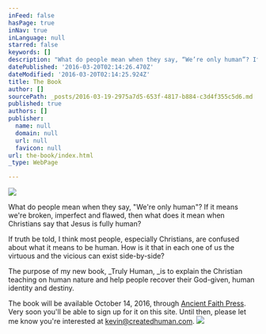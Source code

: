 ```yaml
---
inFeed: false
hasPage: true
inNav: true
inLanguage: null
starred: false
keywords: []
description: "What do people mean when they say, “We’re only human”? If it means we're broken, imperfect and flawed, then what does it mean when Christians say that Jesus is fully human?"
datePublished: '2016-03-20T02:14:26.470Z'
dateModified: '2016-03-20T02:14:25.924Z'
title: The Book
author: []
sourcePath: _posts/2016-03-19-2975a7d5-653f-4817-b884-c3d4f355c5d6.md
published: true
authors: []
publisher:
  name: null
  domain: null
  url: null
  favicon: null
url: the-book/index.html
_type: WebPage

---
```

![](https://the-grid-user-content.s3-us-west-2.amazonaws.com/24a443a7-af0e-47ba-a664-fc98a2b2f691.jpg)

What do people mean when they say, "We're only human"? If it means we're broken, imperfect and flawed, then what does it mean when Christians say that Jesus is fully human?

If truth be told, I think most people, especially Christians, are confused about what it means to be human. How is it that in each one of us the virtuous and the vicious can exist side-by-side? 

The purpose of my new book, _Truly Human, _is to explain the
Christian teaching on human nature and help people recover their
God-given, human identity and destiny.

The book will be available October 14, 2016, through [Ancient Faith Press][0]. Very soon you'll be able to sign up for it on this site. Until then, please let me know you're interested at kevin@createdhuman.com.
![](https://the-grid-user-content.s3-us-west-2.amazonaws.com/9c32147f-5478-44b0-984f-fc28e8b16b84.png)

[0]: ancientfaith.com